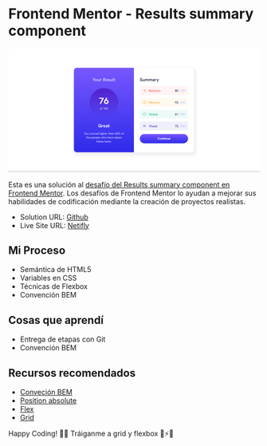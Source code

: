 # Frontend Mentor - Results summary component

![1695005520781](image/README/1695005520781.png)

Esta es una solución al [desafío del Results summary component en Frontend Mentor](https://www.frontendmentor.io/challenges/results-summary-component-CE_K6s0maV/hub). Los desafíos de Frontend Mentor lo ayudan a mejorar sus habilidades de codificación mediante la creación de proyectos realistas.

- Solution URL: [Github](https://github.com/ayrtonbolwal/fm-results-summary)
- Live Site URL: [Netifly](https://ayrtonbolwal-results-summary.netlify.app/)

## Mi Proceso

- Semántica de HTML5
- Variables en CSS
- Técnicas de Flexbox
- Convención BEM

## Cosas que aprendí

- Entrega de etapas con Git
- Convención BEM


## Recursos recomendados
- [Conveción BEM](https://www.freecodecamp.org/espanol/news/convenciones-de-nomenclatura-de-css-que-te-ahorraran-horas-de-depuracion/)
- [Position absolute](https://developer.mozilla.org/en-US/docs/Web/CSS/position)
- [Flex](https://developer.mozilla.org/es/docs/Web/CSS/CSS_flexible_box_layout/Basic_concepts_of_flexbox)
- [Grid](https://developer.mozilla.org/es/docs/Web/CSS/grid)

Happy Coding! 👾🖖
Tráiganme a grid y flexbox 🔨⚡😎